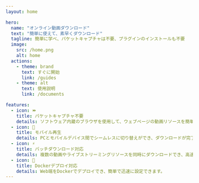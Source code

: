 ```yaml
---
layout: home

hero:
  name: "オンライン動画ダウンロード"
  text: "簡単に使えて、素早くダウンロード"
  tagline: 簡単に学べ、パケットキャプチャは不要、プラグインのインストールも不要
  image:
    src: /home.png
    alt: home
  actions:
    - theme: brand
      text: すぐに開始
      link: /guides
    - theme: alt
      text: 使用説明
      link: /documents

features:
  - icon: ⏩
    title: パケットキャプチャ不要
    details: ソフトウェア内蔵のブラウザを使用して、ウェブページの動画リソースを簡単にスニッフし、スニッフしたリソースのリストからダウンロードしたいリソースを選択できます。シンプルで高速です。
  - icon: 📱
    title: モバイル再生
    details: PCとモバイルデバイス間でシームレスに切り替えができ、ダウンロードが完了するとすぐにスマホで動画を視聴できます。
  - icon: ⚡️
    title: バッチダウンロード対応
    details: 複数の動画やライブストリーミングリソースを同時にダウンロードでき、高速な帯域幅が無駄に使われることはありません。
  - icon: 🎉
    title: Dockerデプロイ対応
    details: Web端をDockerでデプロイでき、簡単で迅速に設定できます。
---
```

